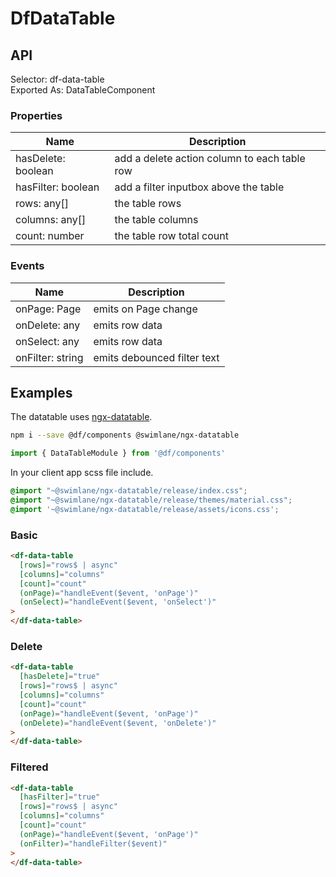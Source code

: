 # DfDataTable

## API

Selector: df-data-table  
Exported As: DataTableComponent

### Properties

| Name               | Description                                  |
| ------------------ | -------------------------------------------- |
| hasDelete: boolean | add a delete action column to each table row |
| hasFilter: boolean | add a filter inputbox above the table        |
| rows: any[]        | the table rows                               |
| columns: any[]     | the table columns                            |
| count: number      | the table row total count                    |

### Events

| Name             | Description                 |
| ---------------- | --------------------------- |
| onPage: Page     | emits on Page change        |
| onDelete: any    | emits row data              |
| onSelect: any    | emits row data              |
| onFilter: string | emits debounced filter text |

## Examples

The datatable uses [ngx-datatable](http://swimlane.github.io/ngx-datatable).

```bash
npm i --save @df/components @swimlane/ngx-datatable
```

```typescript
import { DataTableModule } from '@df/components'
```

In your client app scss file include.

```scss
@import "~@swimlane/ngx-datatable/release/index.css";
@import "~@swimlane/ngx-datatable/release/themes/material.css";
@import '~@swimlane/ngx-datatable/release/assets/icons.css';
```

### Basic

```html
<df-data-table
  [rows]="rows$ | async"
  [columns]="columns"
  [count]="count"
  (onPage)="handleEvent($event, 'onPage')"
  (onSelect)="handleEvent($event, 'onSelect')"
>
</df-data-table>
```

### Delete

```html
<df-data-table
  [hasDelete]="true"
  [rows]="rows$ | async"
  [columns]="columns"
  [count]="count"
  (onPage)="handleEvent($event, 'onPage')"
  (onDelete)="handleEvent($event, 'onDelete')"
>
</df-data-table>
```

### Filtered

```html
<df-data-table
  [hasFilter]="true"
  [rows]="rows$ | async"
  [columns]="columns"
  [count]="count"
  (onPage)="handleEvent($event, 'onPage')"
  (onFilter)="handleFilter($event)"
>
</df-data-table>
```
